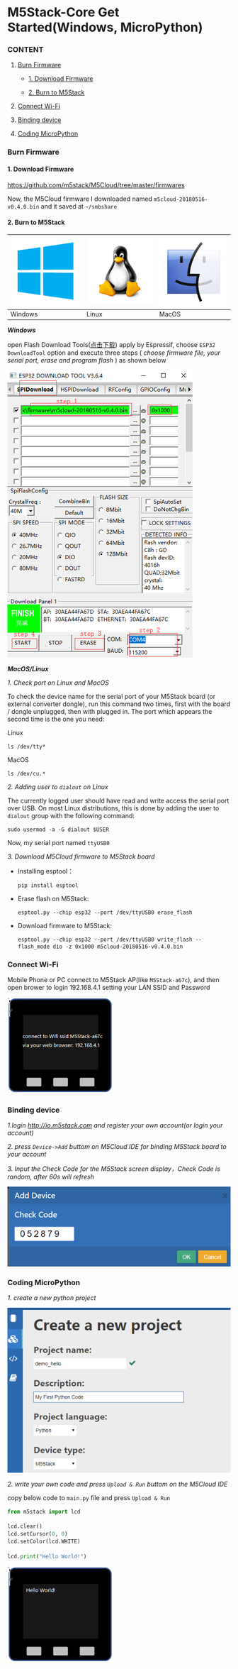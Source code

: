 # M5Stack-Core Get Started(Windows, MicroPython)

### CONTENT

1. [Burn Firmware](#Burn-Firmwared)

    - [1. Download Firmware](#1-download-firmware)

    - [2. Burn to M5Stack](#2-Burn-to-M5Stack)

1. [Connect Wi-Fi](#connect-wi-fi)

3. [Binding device](#binding-device)

4. [Coding MicroPython](#coding-micropython)


### Burn Firmware
#### 1. Download Firmware
https://github.com/m5stack/M5Cloud/tree/master/firmwares

Now, the M5Cloud firmware I downloaded named `m5cloud-20180516-v0.4.0.bin`
and it saved at `~/smbshare`

#### 2. Burn to M5Stack
![image](../../_static/windows-logo.png) | ![image](../../_static/linux-logo.png) | ![image](../../_static/macos-logo.png) 
---|---|---
Windows | Linux | MacOS

***Windows***

open Flash Download Tools([点击下载](https://www.espressif.com/sites/default/files/tools/flash_download_tools_v3.6.4.rar)) apply by Espressif, choose `ESP32 DownloadTool` option and execute three steps ( *choose firmware file, your serial port, erase and program flash* ) as shown below

![image](../../_static/M5Stack_MicroPython_UserGuidePictures/windows_download_firmware.png)



***MacOS/Linux***

*1. Check port on Linux and MacOS*

  To check the device name for the serial port of your M5Stack board (or external converter dongle), run this command two times, first with the board / dongle unplugged, then with plugged in. The port which appears the second time is the one you need:

  Linux

  ```
  ls /dev/tty*
  ```
  
  MacOS

  ```
  ls /dev/cu.*
  ```


*2. Adding user to `dialout` on Linux*

The currently logged user should have read and write access the serial port over USB. On most Linux distributions, this is done by adding the user to `dialout` group with the following command:

  ```
  sudo usermod -a -G dialout $USER
  ```
Now, my serial port named `ttyUSB0`

*3. Download M5Cloud firmware to M5Stack board*
  - Installing esptool：
    ```
    pip install esptool
    ```
  - Erase flash on M5Stack:
    ```
    esptool.py --chip esp32 --port /dev/ttyUSB0 erase_flash
    ```
  - Download firmware to M5Stack: 
    ```
    esptool.py --chip esp32 --port /dev/ttyUSB0 write_flash --flash_mode dio -z 0x1000 m5cloud-20180516-v0.4.0.bin
    ```
    
### Connect Wi-Fi


Mobile Phone or PC connect to M5Stack AP(like `M5Stack-a67c`), and then open brower to login 192.168.4.1 setting your LAN SSID and Password

![image](../../_static/M5Stack_MicroPython_UserGuidePictures/m5stack_connet_wifi.png)

### Binding device

*1.login http://io.m5stack.com and register your own account(or login your account)*

*2. press `Device->Add` buttom on M5Cloud IDE for binding M5Stack board to your account*

*3. Input the Check Code for the M5Stack screen display，Check Code is random, after 60s will refresh*

![image](../../_static/M5Stack_MicroPython_UserGuidePictures/WebIDE_check_code.png)

### Coding MicroPython

*1. create a new python project*

![image](../../_static/M5Stack_MicroPython_UserGuidePictures/create_a_new_project.png)

*2. write your own code and press `Upload & Run` buttom on the M5Cloud IDE*

copy below code to `main.py` file and press `Upload & Run` 

``` python
from m5stack import lcd

lcd.clear()
lcd.setCursor(0, 0)
lcd.setColor(lcd.WHITE)

lcd.print("Hello World!")

```

![image](../../_static/M5Stack_MicroPython_UserGuidePictures/display_hello_world.png)


